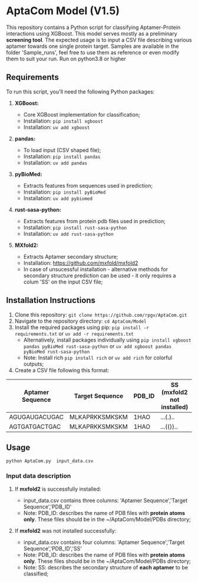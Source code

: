 # AptaCom Model (V1.5)

This repository contains a Python script for classifying Aptamer-Protein interactions using XGBoost.
This model serves mostly as a preliminary <b>screening tool</b>. The expected usage is to input a CSV file describing 
various aptamer towards one single protein target. Samples are available in the folder 'Sample_runs', feel free to use them as 
reference or even modify them to suit your run. 
Run on python3.8 or higher

## Requirements

To run this script, you'll need the following Python packages:

1.  **XGBoost:** 
    *   Core XGBoost implementation for classification;
    *   Installation: `pip install xgboost`
    *   Installation: `uv add xgboost`

2.  **pandas:**
    *   To load input (CSV shaped file);
    *   Installation: `pip install pandas`
    *   Installation: `uv add pandas`

3.  **pyBioMed:**
    *   Extracts features from sequences used in prediction;
    *   Installation: `pip install pyBioMed`
    *   Installation: `uv add pybiomed`

4.  **rust-sasa-python:**
    *   Extracts features from protein pdb files used in prediction;
    *   Installation: `pip install rust-sasa-python`
    *   Installation: `uv add rust-sasa-python`

5.  **MXfold2:**
    *   Extracts Aptamer secondary structure;
    *   Installation: <href>https://github.com/mxfold/mxfold2</href>
    *   In case of unsucessful installation - alternative methods for secondary structure prediction can be used - it only requires a colum 'SS' on the input CSV file;

## Installation Instructions

1.  Clone this repository: `git clone https://github.com/rpgv/AptaCom.git`
2.  Navigate to the repository directory: `cd AptaCom/Model`
3.  Install the required packages using pip: `pip install -r requirements.txt` or `uv add -r requirements.txt`
    *   Alternatively, install packages individually using `pip install xgboost pandas pyBioMed rust-sasa-python` or `uv add xgboost pandas pyBioMed rust-sasa-python` 
    *   Note: Install rich `pip install rich` or `uv add rich` for colorful outputs;
4.  Create a CSV file following this format:
  <table>
    <thead>
      <tr>
        <th>Aptamer Sequence</th>
        <th>Target Sequence</th>
        <th>PDB_ID</th>
        <th>SS (mxfold2 not installed)</th>
      </tr>
    </thead>
    <tbody>
      <tr>
        <td>AGUGAUGACUGAC</td>
        <td>MLKAPRKKSMKSKM</td>
        <td>1HAO</td>
        <td>...(.)..</td>
      </tr>
      <tr>
        <td>AGTGATGACTGAC</td>
        <td>MLKAPRKKSMKSKM</td>
        <td>1HAO</td>
        <td>...(())..</td>
      </tr>
    </tbody>
  </table>

</body>
</html>

## Usage

`python AptaCom.py  input_data.csv`

### Input data description

1. If <b>mxfold2</b> is successfully installed:
    *    input_data.csv contains three columns: 'Aptamer Sequence','Target Sequence','PDB_ID'
    *    Note: PDB_ID: describes the name of PDB files with <b>protein atoms only</b>. These files should be in the ~/AptaCom/Model/PDBs directory;
  
2. If <b>mxfold2</b> was not installed successfully: 
    *    input_data.csv contains four columns: 'Aptamer Sequence','Target Sequence','PDB_ID','SS'
    *    Note: PDB_ID: describes the name of PDB files with <b>protein atoms only</b>. These files should be in the ~/AptaCom/Model/PDBs directory;
    *    Note: SS: describes the secondary structure of <b>each aptamer</b> to be classified;


